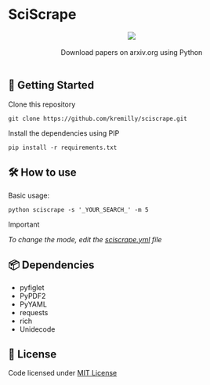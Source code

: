 # SciScrape

<div align="center">
    <img src="https://i.imgur.com/5d89qKI.png" align="center" />
    <br><br>
    Download papers on arxiv.org using Python
</div><br>

## 🚀 Getting Started

Clone this repository

```shell
git clone https://github.com/kremilly/sciscrape.git
```

Install the dependencies using PIP

```shell
pip install -r requirements.txt
```

## 🛠 How to use

Basic usage:

```shell
python sciscrape -s '_YOUR_SEARCH_' -m 5
```

> [!important]
> *To change the mode, edit the [sciscrape.yml](/sciscrape.yml) file*

## 📦 Dependencies

* pyfiglet
* PyPDF2
* PyYAML
* requests
* rich
* Unidecode

## 📝 License

Code licensed under [MIT License](/LICENSE)
